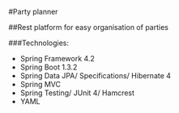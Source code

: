 #Party planner

##Rest platform for easy organisation of parties

###Technologies:

- Spring Framework 4.2
- Spring Boot 1.3.2
- Spring Data JPA/ Specifications/ Hibernate 4
- Spring MVC
- Spring Testing/ JUnit 4/ Hamcrest
- YAML
